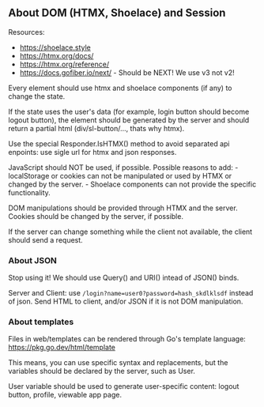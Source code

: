 ## About DOM (HTMX, Shoelace) and Session

Resources:
- https://shoelace.style
- https://htmx.org/docs/
- https://htmx.org/reference/
- https://docs.gofiber.io/next/ - Should be NEXT! We use v3 not v2!

Every element should use htmx and shoelace components (if any) to change the state.

If the state uses the user's data (for example, login button should become logout button),
the element should be generated by the server and should return a partial html (div/sl-button/..., thats why htmx).

Use the special Responder.IsHTMX() method to avoid separated api enpoints: use sigle url for htmx and json responses.

JavaScript should NOT be used, if possible. Possible reasons to add:
    - localStorage or cookies can not be manipulated or used by HTMX or changed by the server.
    - Shoelace components can not provide the specific functionality.

DOM manipulations should be provided through HTMX and the server. Cookies should be changed by the server, if possible.

If the server can change something while the client not available, the client should send a request.

### About JSON

Stop using it! We should use Query() and URI() intead of JSON() binds.

Server and Client: use `/login?name=user0?password=hash_skdlklsdf` instead of json.
Send HTML to client, and/or JSON if it is not DOM manipulation.


### About templates

Files in web/templates can be rendered through Go's template language:
https://pkg.go.dev/html/template

This means, you can use specific syntax and replacements, but the variables should be declared by the server, such as User.

User variable should be used to generate user-specific content: logout button, profile, viewable app page.
